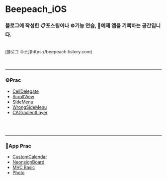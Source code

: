 # Beepeach_iOS
### 블로그에 작성한 📋포스팅이나 ⚙️기능 연습, 📱예제 앱을 기록하는 공간입니다.
<br/>
[블로그 주소](https://beepeach.tistory.com)
<br/><br/><br/>

***
### ⚙️Prac
+ [CellDelegate](https://github.com/Beepeach/Beepeach_iOS/tree/main/Prac/CellDelegate)
+ [ScrollView](https://github.com/Beepeach/Beepeach_iOS/tree/main/Prac/ScrollView)
+ [SideMenu](https://github.com/Beepeach/Beepeach_iOS/tree/main/Prac/SideMenu)
+ [WrongSideMenu](https://github.com/Beepeach/Beepeach_iOS/tree/main/Prac/SlideMenu)
+ [CAGradientLayer](https://github.com/Beepeach/Beepeach_iOS/tree/main/Prac/CAGradientLayer)
<br/><br/><br/><br/>
***
### 📱App Prac
+ [CustomCalendar](https://github.com/Beepeach/Beepeach_iOS/tree/main/AppPrac/CustomCalendar)
+ [NeonsignBoard](https://github.com/Beepeach/Beepeach_iOS/tree/main/AppPrac/NeonSignBoard)
+ [MVC Basic](https://github.com/Beepeach/Beepeach_iOS/tree/main/AppPrac/MVCBasic)
+ [Photo](https://github.com/Beepeach/Beepeach_iOS/tree/main/AppPrac/Authorization210615)
